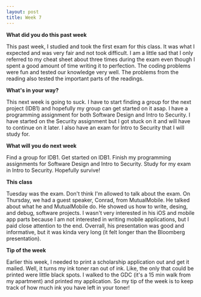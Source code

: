 ```yaml
---
layout: post
title: Week 7
---
```


**What did you do this past week**

This past week, I studied and took the first exam for this class. It was what I expected and was very fair and not took difficult. I am a little sad that I only referred to my cheat sheet about three times during the exam even though I spent a good amount of time writing it to perfection. The coding problems were fun and tested our knowledge very well. The problems from the reading also tested the important parts of the readings.

**What's in your way?**

This next week is going to suck. I have to start finding a group for the next project (IDB1) and hopefully my group can get started on it asap. I have a programming assignment for both Software Design and Intro to Security. I have started on the Security assignment but I got stuck on it and will have to continue on it later. I also have an exam for Intro to Security that I will study for.

**What will you do next week**

Find a group for IDB1. Get started on IDB1. Finish my programming assignments for Software Design and Intro to Security. Study for my exam in Intro to Security. Hopefully survive!

**This class**

Tuesday was the exam. Don't think I'm allowed to talk about the exam. On Thursday, we had a guest speaker, Conrad, from MutualMobile. He talked about what he and MutualMobile do. He showed us how to write, desing, and debug, software projects. I wasn't very interested in his iOS and mobile app parts because I am not interested in writing mobile applications, but I paid close attention to the end. Overrall, his presentation was good and informative, but it was kinda very long (it felt longer than the Bloomberg presentation).

**Tip of the week**

Earlier this week, I needed to print a scholarship application out and get it mailed. Well, it turns my ink toner ran out of ink. Like, the only that could be printed were little black spots. I walked to the GDC (it's a 15 min walk from my apartment) and printed my application. So my tip of the week is to keep track of how much ink you have left in your toner!
